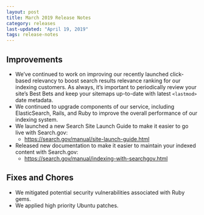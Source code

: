 ```yaml
---
layout: post
title: March 2019 Release Notes
category: releases
last-updated: "April 19, 2019"
tags: release-notes
---
```


## Improvements
* We’ve continued to work on improving our recently launched click-based relevancy to boost search results relevance ranking for our indexing customers. As always, it’s important to periodically review your site’s Best Bets and keep your sitemaps up-to-date with latest `<lastmod>` date metadata.
* We continued to upgrade components of our service, including ElasticSearch, Rails, and Ruby to improve the overall performance of our indexing system.
* We launched a new Search Site Launch Guide to make it easier to go live with Search.gov:
  * https://search.gov/manual/site-launch-guide.html
* Released new documentation to make it easier to maintain your indexed content with Search.gov:
  * https://search.gov/manual/indexing-with-searchgov.html

## Fixes and Chores
* We mitigated potential security vulnerabilities associated with Ruby gems.
* We applied high priority Ubuntu patches.
